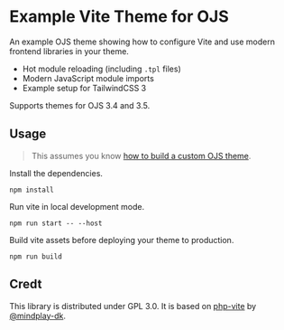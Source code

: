# Example Vite Theme for OJS

An example OJS theme showing how to configure Vite and use modern frontend libraries in your theme.

- Hot module reloading (including `.tpl` files)
- Modern JavaScript module imports
- Example setup for TailwindCSS 3

Supports themes for OJS 3.4 and 3.5.

## Usage

> This assumes you know [how to build a custom OJS theme](https://docs.pkp.sfu.ca/pkp-theming-guide/en/).

Install the dependencies.

```
npm install
```

Run vite in local development mode.

```
npm run start -- --host
```

Build vite assets before deploying your theme to production.

```
npm run build
```

## Credt

This library is distributed under GPL 3.0. It is based on [php-vite](https://github.com/mindplay-dk/php-vite) by [@mindplay-dk](https://github.com/mindplay-dk).
